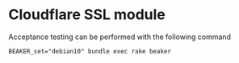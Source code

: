 # Cloudflare SSL module

Acceptance testing can be performed with the following command

`BEAKER_set="debian10" bundle exec rake beaker`

